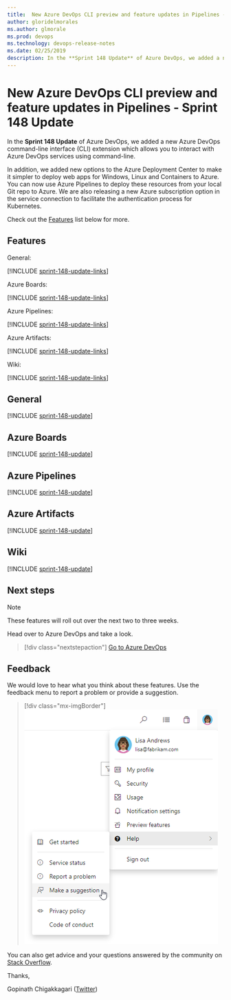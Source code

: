 ```yaml
---
title:  New Azure DevOps CLI preview and feature updates in Pipelines - Sprint 148 Update
author: gloridelmorales
ms.author: glmorale
ms.prod: devops
ms.technology: devops-release-notes
ms.date: 02/25/2019
description: In the **Sprint 148 Update** of Azure DevOps, we added a new Azure DevOps command-line interface (CLI) extension which allows you to interact with Azure DevOps services using command-line - Sprint 148 Update.
---
```


# New Azure DevOps CLI preview and feature updates in Pipelines - Sprint 148 Update

In the **Sprint 148 Update** of Azure DevOps, we added a new Azure DevOps command-line interface (CLI) extension which allows you to interact with Azure DevOps services using command-line.

In addition, we added new options to the Azure Deployment Center to make it simpler to deploy web apps for Windows, Linux and Containers to Azure. You can now use Azure Pipelines to deploy these resources from your local Git repo to Azure. We are also releasing a new Azure subscription option in the service connection to facilitate the authentication process for Kubernetes.

Check out the [Features](#features) list below for more.

## Features

General:

[!INCLUDE [sprint-148-update-links](_shared/general/sprint-148-update-links.md)]

Azure Boards:

[!INCLUDE [sprint-148-update-links](_shared/boards/sprint-148-update-links.md)]

Azure Pipelines:

[!INCLUDE [sprint-148-update-links](_shared/pipelines/sprint-148-update-links.md)]

Azure Artifacts:

[!INCLUDE [sprint-148-update-links](_shared/artifacts/sprint-148-update-links.md)]

Wiki:

[!INCLUDE [sprint-148-update-links](_shared/wiki/sprint-148-update-links.md)]

## General

[!INCLUDE [sprint-148-update](_shared/general/sprint-148-update.md)]

## Azure Boards

[!INCLUDE [sprint-148-update](_shared/boards/sprint-148-update.md)]

## Azure Pipelines

[!INCLUDE [sprint-148-update](_shared/pipelines/sprint-148-update.md)]

## Azure Artifacts

[!INCLUDE [sprint-148-update](_shared/artifacts/sprint-148-update.md)]

## Wiki

[!INCLUDE [sprint-148-update](_shared/wiki/sprint-148-update.md)]

## Next steps

> [!NOTE]
> These features will roll out over the next two to three weeks.

Head over to Azure DevOps and take a look.

> [!div class="nextstepaction"]
> [Go to Azure DevOps](http://go.microsoft.com/fwlink/?LinkId=307137&campaign=o~msft~docs~product-vsts~release-notes)

## Feedback

We would love to hear what you think about these features. Use the feedback menu to report a problem or provide a suggestion.

> [!div class="mx-imgBorder"]
> ![Make a suggestion](../_img/help-make-a-suggestion.png)

You can also get advice and your questions answered by the community on [Stack Overflow](https://stackoverflow.com/questions/tagged/azure-devops).

Thanks,

Gopinath Chigakkagari ([Twitter](https://twitter.com/gopinach))
